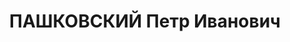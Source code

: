 ---
title: ПАШКОВСКИЙ Петр Иванович
description: '1891 р., с. Трояни Єлизаветградського повіту Одеської губ., українець,
  з селян, чл. ВКП(б), освіта початкова, старший інспектор шляхової профспілки Сталінської
  залізниці.

  01.11.1937 р.звинувачений у належності до к/рев. організації, ув''язнений до ВТТ
  на 12 р.

  Реабілітований 25.07.1957 р.'
---